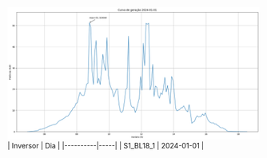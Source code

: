 ![My Image](01_01_2024-S1_BL18_1.png)
| Inversor | Dia |
|----------|-----|
| S1_BL18_1       | 2024-01-01  |
